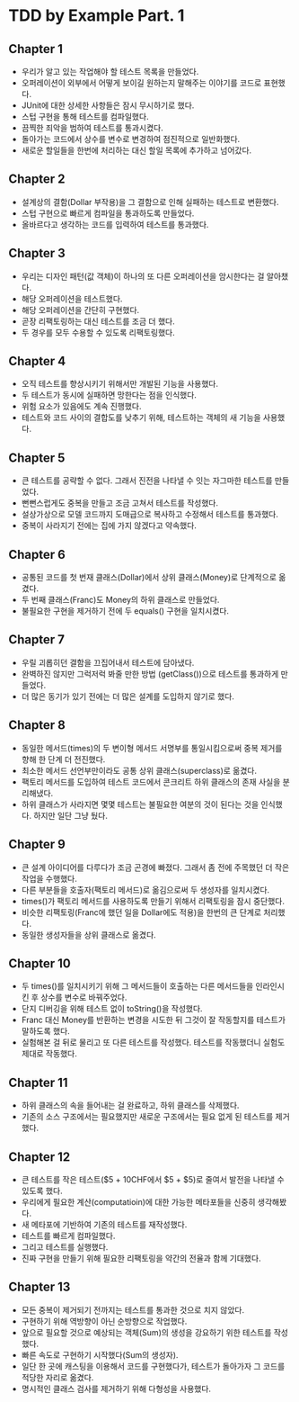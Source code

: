 # TDD by Example Part. 1

## Chapter 1
 * 우리가 알고 있는 작업해야 할 테스트 목록을 만들었다.
 * 오퍼레이션이 외부에서 어떻게 보이길 원하는지 말해주는 이야기를 코드로 표현했다.
 * JUnit에 대한 상세한 사항들은 잠시 무시하기로 했다.
 * 스텁 구현을 통해 테스트를 컴파일했다.
 * 끔찍한 죄악을 범하여 테스트를 통과시켰다.
 * 돌아가는 코드에서 상수를 변수로 변경하여 점진적으로 일반화했다.
 * 새로운 할일들을 한번에 처리하는 대신 할일 목록에 추가하고 넘어갔다.
 
 ## Chapter 2
 * 설계상의 결함(Dollar 부작용)을 그 결함으로 인해 실패하는 테스트로 변환했다.
 * 스텁 구현으로 빠르게 컴파일을 통과하도록 만들었다.
 * 올바르다고 생각하는 코드를 입력하여 테스트를 통과했다.
 
 ## Chapter 3
 * 우리는 디자인 패턴(값 객체)이 하나의 또 다른 오퍼레이션을 암시한다는 걸 알아챘다.
 * 해당 오퍼레이션을 테스트했다.
 * 해당 오퍼레이션을 간단히 구현했다.
 * 곧장 리팩토링하는 대신 테스트를 조금 더 했다.
 * 두 경우를 모두 수용할 수 있도록 리팩토링했다.
 
 ## Chapter 4
 * 오직 테스트를 향상시키기 위해서만 개발된 기능을 사용했다.
 * 두 테스트가 동시에 실패하면 망한다는 점을 인식했다.
 * 위험 요소가 있음에도 계속 진행했다.
 * 테스트와 코드 사이의 결합도를 낮추기 위해, 테스트하는 객체의 새 기능을 사용했다.
 
 ## Chapter 5
 * 큰 테스트를 공략할 수 없다. 그래서 진전을 나타낼 수 잇는 자그마한 테스트를 만들었다.
 * 뻔뻔스럽게도 중복을 만들고 조금 고쳐서 테스트를 작성했다.
 * 설상가상으로 모델 코드까지 도매급으로 복사하고 수정해서 테스트를 통과했다.
 * 중복이 사라지기 전에는 집에 가지 않겠다고 약속했다.
 
 ## Chapter 6
 * 공통된 코드를 첫 번재 클래스(Dollar)에서 상위 클래스(Money)로 단계적으로 옮겼다.
 * 두 번째 클래스(Franc)도 Money의 하위 클래스로 만들었다.
 * 불필요한 구현을 제거하기 전에 두 equals() 구현을 일치시켰다.
 
 ## Chapter 7
 * 우릴 괴롭히던 결함을 끄집어내서 테스트에 담아냈다.
 * 완벽하진 않지만 그럭저럭 봐줄 만한 방법 (getClass())으로 테스트를 통과하게 만들었다.
 * 더 많은 동기가 있기 전에는 더 많은 설계를 도입하지 않기로 했다.
 
 ## Chapter 8
 * 동일한 메서드(times)의 두 변이형 메서드 서명부를 통일시킴으로써 중복 제거를 향해 한 단계 더 전진했다.
 * 최소한 메서드 선언부만이라도 공통 상위 클래스(superclass)로 옮겼다.
 * 팩토리 메서드를 도입하여 테스트 코드에서 콘크리트 하위 클래스의 존재 사실을 분리해냈다.
 * 하위 클래스가 사라지면 몇몇 테스트는 불필요한 여분의 것이 된다는 것을 인식했다. 하지만 일단 그냥 뒀다.
 
 ## Chapter 9
 * 큰 설계 아이디어를 다루다가 조금 곤경에 빠졌다. 그래서 좀 전에 주목했던 더 작은 작업을 수행했다.
 * 다른 부분들을 호출자(팩토리 메서드)로 옮김으로써 두 생성자를 일치시켰다.
 * times()가 팩토리 메서드를 사용하도록 만들기 위해서 리팩토링을 잠시 중단했다.
 * 비슷한 리팩토링(Franc에 했던 일을 Dollar에도 적용)을 한번의 큰 단계로 처리했다.
 * 동일한 생성자들을 상위 클래스로 옮겼다.
 
 ## Chapter 10
 * 두 times()를 일치시키기 위해 그 메서드들이 호출하는 다른 메서드들을 인라인시킨 후 상수를 변수로 바꿔주었다.
 * 단지 디버깅을 위해 테스트 없이 toString()을 작성했다.
 * Franc 대신 Money를 반환하는 변경을 시도한 뒤 그것이 잘 작동할지를 테스트가 말하도록 했다.
 * 실험해본 걸 뒤로 물리고 또 다른 테스트를 작성했다. 테스트를 작동했더니 실험도 제대로 작동했다.
 
 ## Chapter 11
 * 하위 클래스의 속을 들어내는 걸 완료하고, 하위 클래스를 삭제했다.
 * 기존의 소스 구조에서는 필요했지만 새로운 구조에서는 필요 없게 된 테스트를 제거했다.

## Chapter 12
* 큰 테스트를 작은 테스트($5 + 10CHF에서 $5 + $5)로 줄여서 발전을 나타낼 수 있도록 했다.
* 우리에게 필요한 계산(computatioin)에 대한 가능한 메타포들을 신중히 생각해봤다.
* 새 메타포에 기반하여 기존의 테스트를 재작성했다.
* 테스트를 빠르게 컴파일했다.
* 그리고 테스트를 실행했다.
* 진짜 구현을 만들기 위해 필요한 리팩토링을 약간의 전율과 함께 기대했다.

## Chapter 13
* 모든 중복이 제거되기 전까지는 테스트를 통과한 것으로 치지 않았다.
* 구현하기 위해 역방향이 아닌 순방향으로 작업했다.
* 앞으로 필요할 것으로 예상되는 객체(Sum)의 생성을 강요하기 위한 테스트를 작성했다.
* 빠른 속도로 구현하기 시작했다(Sum의 생성자).
* 일단 한 곳에 캐스팅을 이용해서 코드를 구현했다가, 테스트가 돌아가자 그 코드를 적당한 자리로 옮겼다.
* 명시적인 클래스 검사를 제거하기 위해 다형성을 사용했다.